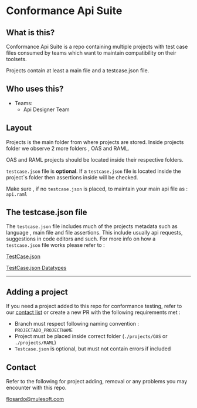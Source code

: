# Conformance Api Suite

## What is this?
Conformance Api Suite is a repo containing multiple projects with test case files 
consumed by teams which want to maintain compatibility on their toolsets.

Projects contain at least a main file and a testcase.json file.

## Who uses this?

- Teams:
    - Api Designer Team


## Layout
Projects is the main folder from where projects are stored. Inside projects folder 
we observe 2 more folders , OAS and RAML.

OAS and RAML projects should be located inside their respective folders.

`testcase.json` file is **optional**. If a `testcase.json` file is located inside the project`s
folder then assertions inside will be checked.

Make sure , if no `testcase.json` is placed, to maintain your main api file as : `api.raml`



## The testcase.json file
The `testcase.json` file includes much of the projects metadata such as language
, main file and file assertions.
This include usually api requests, suggestions in code editors and such.
For more info on how a `testcase.json` file works please refer to :

[TestCase.json](docs/TESTCASE.JSON.md)

[TestCase.json Datatypes](docs/TESTCASE.DATATYPES.md)

-----


## Adding a project
If you need a project added to this repo for conformance testing, refer to our [contact list](#contact)
or create a new PR with the following requirements met :

- Branch must respect following naming convention : `PROJECTADD_PROJECTNAME`
- Project must be placed inside correct folder (`./projects/OAS` or `./projects/RAML`)
- `Testcase.json` is optional, but must not contain errors if included


## Contact
Refer to the following for project adding, removal or any problems you may encounter
with this repo.

[flosardo@mulesoft.com](mailTo:flosardo@mulesoft.com)
